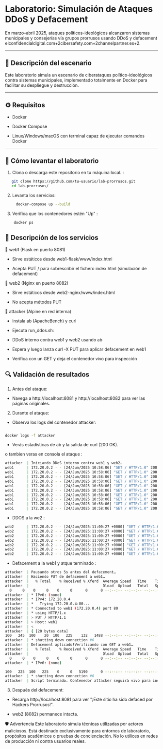 # Laboratorio: Simulación de Ataques DDoS y Defacement

En marzo–abril 2025, ataques políticos-ideológicos alcanzaron sistemas municipales y consejerías vía grupos prorrusos usando DDoS y defacement elconfidencialdigital.com+2cibersafety.com+2channelpartner.es+2. 


---

## 🧠 Descripción del escenario

Este laboratorio simula un escenario de ciberataques político-ideológicos contra sistemas municipales, implementado totalmente en Docker para facilitar su despliegue y destrucción.



---

## ⚙️ Requisitos

- Docker

- Docker Compose

- Linux/Windows/macOS con terminal capaz de ejecutar comandos Docker

---

## 🚀 Cómo levantar el laboratorio

1. Clona o descarga este repositorio en tu máquina local. :

```bash
   git clone https://github.com/tu-usuario/lab-prorrusos.git
   cd lab-prorrusos/
```

2. Levanta los servicios:

```bash
     docker-compose up --build
```

3. Verifica que los contenedores estén "Up" :

```bash
    docker ps 

```

## 🎯 Descripción de los servicios
🧪 web1 (Flask en puerto 8081)

+ Sirve estáticos desde web1-flask/www/index.html

+ Acepta PUT / para sobrescribir el fichero index.html (simulación de defacement)

🧪 web2 (Nginx en puerto 8082)

+ Sirve estáticos desde web2-nginx/www/index.html

+ No acepta métodos PUT

🧪 attacker (Alpine en red interna)

+ Instala ab (ApacheBench) y curl

+ Ejecuta run_ddos.sh:

+ DDoS interno contra web1 y web2 usando ab

+ Espera y luego lanza curl -X PUT para aplicar defacement en web1

+ Verifica con un GET y deja el contenedor vivo para inspección




##  🔍 Validación de resultados


1. Antes del ataque:

+ Navega a http://localhost:8081 y http://localhost:8082 para ver las páginas originales.

2. Durante el ataque:

+ Observa los logs del contenedor attacker:

```bash

docker logs -f attacker
```

- Verás estadísticas de ab y la salida de curl (200 OK).

o tambien  veras en consola el ataque : 

```bash
attacker  | Iniciando DDoS interno contra web1 y web2…
web1      | 172.20.0.2 - - [24/Jun/2025 10:58:06] "GET / HTTP/1.0" 200 -
web1      | 172.20.0.2 - - [24/Jun/2025 10:58:06] "GET / HTTP/1.0" 200 -
web1      | 172.20.0.2 - - [24/Jun/2025 10:58:06] "GET / HTTP/1.0" 200 -
web1      | 172.20.0.2 - - [24/Jun/2025 10:58:06] "GET / HTTP/1.0" 200 -
web1      | 172.20.0.2 - - [24/Jun/2025 10:58:06] "GET / HTTP/1.0" 200 -
web1      | 172.20.0.2 - - [24/Jun/2025 10:58:06] "GET / HTTP/1.0" 200 -
web1      | 172.20.0.2 - - [24/Jun/2025 10:58:06] "GET / HTTP/1.0" 200 -
web1      | 172.20.0.2 - - [24/Jun/2025 10:58:06] "GET / HTTP/1.0" 200 -
web1      | 172.20.0.2 - - [24/Jun/2025 10:58:06] "GET / HTTP/1.0" 200 -
web1      | 172.20.0.2 - - [24/Jun/2025 10:58:06] "GET / HTTP/1.0" 200 -
```

+ DDOS a la we2 :

```bash
web2      | 172.20.0.2 - - [24/Jun/2025:11:00:27 +0000] "GET / HTTP/1.0" 200 267 "-" "ApacheBench/2.3" "-"
web2      | 172.20.0.2 - - [24/Jun/2025:11:00:27 +0000] "GET / HTTP/1.0" 200 267 "-" "ApacheBench/2.3" "-"
web2      | 172.20.0.2 - - [24/Jun/2025:11:00:27 +0000] "GET / HTTP/1.0" 200 267 "-" "ApacheBench/2.3" "-"
web2      | 172.20.0.2 - - [24/Jun/2025:11:00:27 +0000] "GET / HTTP/1.0" 200 267 "-" "ApacheBench/2.3" "-"
web2      | 172.20.0.2 - - [24/Jun/2025:11:00:27 +0000] "GET / HTTP/1.0" 200 267 "-" "ApacheBench/2.3" "-"
web2      | 172.20.0.2 - - [24/Jun/2025:11:00:27 +0000] "GET / HTTP/1.0" 200 267 "-" "ApacheBench/2.3" "-"
web2      | 172.20.0.2 - - [24/Jun/2025:11:00:27 +0000] "GET / HTTP/1.0" 200 267 "-" "ApacheBench/2.3" "-"

```

+ Defacement a la web1 y atque terminado : 

```bash
attacker  | Pausando otros 5s antes del defacement…
attacker  | Haciendo PUT de defacement a web1…
attacker  |   % Total    % Received % Xferd  Average Speed   Time    Time     Time  Current
attacker  |                                  Dload  Upload   Total   Spent    Left  Speed
  0     0    0     0    0     0      0      0 --:--:-- --:--:-- --:--:--     0* Host web1:80 was resolved.
attacker  | * IPv6: (none)
attacker  | * IPv4: 172.20.0.4
attacker  | *   Trying 172.20.0.4:80...
attacker  | * Connected to web1 (172.20.0.4) port 80
attacker  | * using HTTP/1.x
attacker  | > PUT / HTTP/1.1
attacker  | > Host: web1
attacker  | < 
attacker  | { [20 bytes data]
100   245  100    20  100   225    132   1488 --:--:-- --:--:-- --:--:--  1678
attacker  | * shutting down connection #0
attacker  | Defacement aplicado!Verificando con GET a web1…
attacker  |   % Total    % Received % Xferd  Average Speed   Time    Time     Time  Current
attacker  |                                  Dload  Upload   Total   Spent    Left  Speed
  0     0    0     0    0     0      0      0 --:--:-- --:--:-- --:--:--     0* Host web1:80 was resolved.
attacker  | * IPv6: (none)

100   225  100   225    0     0   5190      0 --:--:-- --:--:-- --:--:--  5921
attacker  | * shutting down connection #0
attacker  | Script terminado. Contenedor attacker seguirá vivo para inspección.

```

3.  Después del defacement:

+ Recarga http://localhost:8081 para ver "¡Este sitio ha sido defaced por Hackers Prorrusos!".

+ web2 (8082) permanece intacta.











🛡️ Advertencia
Este laboratorio simula técnicas utilizadas por actores maliciosos. Está destinado exclusivamente para entornos de laboratorio, propósitos académicos o pruebas de concienciación. No lo utilices en redes de producción ni contra usuarios reales.